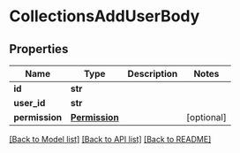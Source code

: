 # CollectionsAddUserBody

## Properties
Name | Type | Description | Notes
------------ | ------------- | ------------- | -------------
**id** | **str** |  | 
**user_id** | **str** |  | 
**permission** | [**Permission**](Permission.md) |  | [optional] 

[[Back to Model list]](../README.md#documentation-for-models) [[Back to API list]](../README.md#documentation-for-api-endpoints) [[Back to README]](../README.md)

